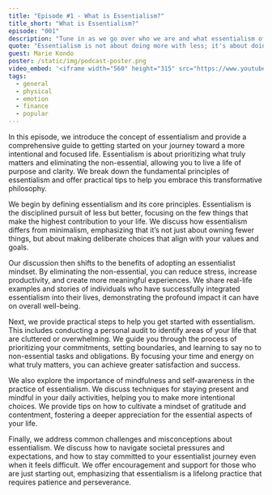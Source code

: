 ```yaml
---
title: "Episode #1 - What is Essentialism?"
title_short: "What is Essentialism?"
episode: "001"
description: "Tune in as we go over who we are and what essentialism offers for you."
quote: "Essentialism is not about doing more with less; it's about doing the right things with precision and purpose, creating a life that is both meaningful and fulfilling."
guest: Marie Kondo
poster: /static/img/podcast-poster.png
video_embed: '<iframe width="560" height="315" src="https://www.youtube.com/embed/TiXOQn7z9Hg?si=KFApWPZ3uumYWJY2" title="YouTube video player" frameborder="0" allow="accelerometer; autoplay; clipboard-write; encrypted-media; gyroscope; picture-in-picture; web-share" referrerpolicy="strict-origin-when-cross-origin" allowfullscreen></iframe>'
tags:
  - general
  - physical
  - emotion
  - finance
  - popular
---
```


In this episode, we introduce the concept of essentialism and provide a comprehensive guide to getting started on your journey toward a more intentional and focused life. Essentialism is about prioritizing what truly matters and eliminating the non-essential, allowing you to live a life of purpose and clarity. We break down the fundamental principles of essentialism and offer practical tips to help you embrace this transformative philosophy.

We begin by defining essentialism and its core principles. Essentialism is the disciplined pursuit of less but better, focusing on the few things that make the highest contribution to your life. We discuss how essentialism differs from minimalism, emphasizing that it’s not just about owning fewer things, but about making deliberate choices that align with your values and goals.

Our discussion then shifts to the benefits of adopting an essentialist mindset. By eliminating the non-essential, you can reduce stress, increase productivity, and create more meaningful experiences. We share real-life examples and stories of individuals who have successfully integrated essentialism into their lives, demonstrating the profound impact it can have on overall well-being.

Next, we provide practical steps to help you get started with essentialism. This includes conducting a personal audit to identify areas of your life that are cluttered or overwhelming. We guide you through the process of prioritizing your commitments, setting boundaries, and learning to say no to non-essential tasks and obligations. By focusing your time and energy on what truly matters, you can achieve greater satisfaction and success.

We also explore the importance of mindfulness and self-awareness in the practice of essentialism. We discuss techniques for staying present and mindful in your daily activities, helping you to make more intentional choices. We provide tips on how to cultivate a mindset of gratitude and contentment, fostering a deeper appreciation for the essential aspects of your life.

Finally, we address common challenges and misconceptions about essentialism. We discuss how to navigate societal pressures and expectations, and how to stay committed to your essentialist journey even when it feels difficult. We offer encouragement and support for those who are just starting out, emphasizing that essentialism is a lifelong practice that requires patience and perseverance.
